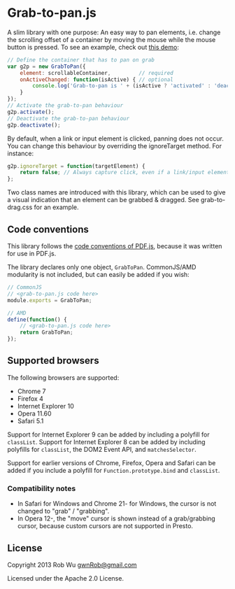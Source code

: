 # Grab-to-pan.js

A slim library with one purpose: An easy way to pan elements, i.e. change the scrolling
offset of a container by moving the mouse while the mouse button is pressed.
To see an example, check out [this demo](http://rob--w.github.io/grab-to-pan.js/demo.html):

```javascript
// Define the container that has to pan on grab
var g2p = new GrabToPan({
    element: scrollableContainer,         // required
    onActiveChanged: function(isActive) { // optional
        console.log('Grab-to-pan is ' + (isActive ? 'activated' : 'deactivated'));
    }
});
// Activate the grab-to-pan behaviour
g2p.activate();
// Deactivate the grab-to-pan behaviour
g2p.deactivate();
```

By default, when a link or input element is clicked, panning
does not occur. You can change this behaviour by overriding the
ignoreTarget method. For instance:

```javascript
g2p.ignoreTarget = function(targetElement) {
    return false; // Always capture click, even if a link/input element is grabbed.
};
```

Two class names are introduced with this library, which can be used to give a
visual indication that an element can be grabbed & dragged. See grab-to-drag.css
for an example.

## Code conventions
This library follows the [code conventions of PDF.js](https://github.com/mozilla/pdf.js/wiki/Style-Guide),
because it was written for use in PDF.js.

The library declares only one object, `GrabToPan`. CommonJS/AMD modularity is
not included, but can easily be added if you wish:

```javascript
// CommonJS
// <grab-to-pan.js code here>
module.exports = GrabToPan;

// AMD
define(function() {
    // <grab-to-pan.js code here>
    return GrabToPan; 
});
```

## Supported browsers
The following browsers are supported:

* Chrome 7
* Firefox 4
* Internet Explorer 10
* Opera 11.60
* Safari 5.1

Support for Internet Explorer 9 can be added by including a polyfill for `classList`.
Support for Internet Explorer 8 can be added by including polyfills for `classList`,
the DOM2 Event API, and `matchesSelector`.

Support for earlier versions of Chrome, Firefox, Opera and Safari can be added
if you include a polyfill for `Function.prototype.bind` and `classList`.

### Compatibility notes

- In Safari for Windows and Chrome 21- for Windows, the cursor is not changed to
  "grab" / "grabbing".
- In Opera 12-, the "move" cursor is shown instead of a grab/grabbing cursor,
  because custom cursors are not supported in Presto.


## License

Copyright 2013 Rob Wu <gwnRob@gmail.com>

Licensed under the Apache 2.0 License.
